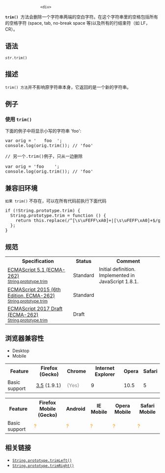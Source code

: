 
                
                  
                    <div>
<div>
<div><section class="Quick_links" id="Quick_Links"><!-- --></section></div>
</div>
</div>

<p><strong><code>trim() </code></strong>&#x65B9;&#x6CD5;&#x4F1A;&#x5220;&#x9664;&#x4E00;&#x4E2A;&#x5B57;&#x7B26;&#x4E32;&#x4E24;&#x7AEF;&#x7684;&#x7A7A;&#x767D;&#x5B57;&#x7B26;&#x3002;&#x5728;&#x8FD9;&#x4E2A;&#x5B57;&#x7B26;&#x4E32;&#x91CC;&#x7684;&#x7A7A;&#x683C;&#x5305;&#x62EC;&#x6240;&#x6709;&#x7684;&#x7A7A;&#x683C;&#x5B57;&#x7B26;&#xA0;(space, tab, no-break space &#x7B49;)&#x4EE5;&#x53CA;&#x6240;&#x6709;&#x7684;&#x884C;&#x7ED3;&#x675F;&#x7B26;&#xFF08;&#x5982; LF&#xFF0C;CR&#xFF09;&#x3002;</p>

<h2 id="&#x8BED;&#x6CD5;">&#x8BED;&#x6CD5;</h2>

<pre class="syntaxbox"><code><em>str</em>.trim()</code></pre>

<h2 name="Description" id="Description">&#x63CF;&#x8FF0;</h2>

<p><code>trim()&#xA0;&#x65B9;&#x6CD5;</code>&#x5E76;&#x4E0D;&#x5F71;&#x54CD;&#x539F;&#x5B57;&#x7B26;&#x4E32;&#x672C;&#x8EAB;&#xFF0C;&#x5B83;&#x8FD4;&#x56DE;&#x7684;&#x662F;&#x4E00;&#x4E2A;&#x65B0;&#x7684;&#x5B57;&#x7B26;&#x4E32;&#x3002;</p>

<h2 name="Examples" id="Examples">&#x4F8B;&#x5B50;</h2>

<h3 name="Example:_Using_toLowerCase" id="Example:_Using_toLowerCase">&#x4F7F;&#x7528;&#xA0;<code>trim()</code></h3>

<p>&#x4E0B;&#x9762;&#x7684;&#x4F8B;&#x5B50;&#x4E2D;&#x5C06;&#x663E;&#x793A;&#x5C0F;&#x5199;&#x7684;&#x5B57;&#x7B26;&#x4E32; &apos;foo&apos;:</p>

<pre class="brush: js">var orig = &apos;   foo  &apos;;
console.log(orig.trim()); // &apos;foo&apos;

// &#x53E6;&#x4E00;&#x4E2A;.trim()&#x4F8B;&#x5B50;&#xFF0C;&#x53EA;&#x4ECE;&#x4E00;&#x8FB9;&#x5220;&#x9664;

var orig = &apos;foo    &apos;;
console.log(orig.trim()); // &apos;foo&apos;
</pre>

<h2 id="&#x517C;&#x5BB9;&#x65E7;&#x73AF;&#x5883;">&#x517C;&#x5BB9;&#x65E7;&#x73AF;&#x5883;</h2>

<p><code>&#x5982;&#x679C; trim()</code> &#x4E0D;&#x5B58;&#x5728;&#xFF0C;&#x53EF;&#x4EE5;&#x5728;&#x6240;&#x6709;&#x4EE3;&#x7801;&#x524D;&#x6267;&#x884C;&#x4E0B;&#x9762;&#x4EE3;&#x7801;</p>

<pre class="brush: js">if (!String.prototype.trim) {
&#xA0; String.prototype.trim = function () {
&#xA0;   return this.replace(/^[\s\uFEFF\xA0]+|[\s\uFEFF\xA0]+$/g, &apos;&apos;);
  };
}
</pre>

<h2 id="&#x89C4;&#x8303;">&#x89C4;&#x8303;</h2>

<table class="standard-table">
 <tbody>
  <tr>
   <th scope="col">Specification</th>
   <th scope="col">Status</th>
   <th scope="col">Comment</th>
  </tr>
  <tr>
   <td><a lang="en" hreflang="en" href="http://www.ecma-international.org/ecma-262/5.1/#sec-15.5.4.20" class="external">ECMAScript 5.1 (ECMA-262)<br><small lang="zh-CN">String.prototype.trim</small></a></td>
   <td><span class="spec-Standard">Standard</span></td>
   <td>Initial definition. Implemented in JavaScript 1.8.1.</td>
  </tr>
  <tr>
   <td><a lang="en" hreflang="en" href="http://www.ecma-international.org/ecma-262/6.0/#sec-string.prototype.trim" class="external">ECMAScript 2015 (6th Edition, ECMA-262)<br><small lang="zh-CN">String.prototype.trim</small></a></td>
   <td><span class="spec-Standard">Standard</span></td>
   <td>&#xA0;</td>
  </tr>
  <tr>
   <td><a lang="en" hreflang="en" href="https://tc39.github.io/ecma262/#sec-string.prototype.trim" class="external">ECMAScript 2017 Draft (ECMA-262)<br><small lang="zh-CN">String.prototype.trim</small></a></td>
   <td><span class="spec-Draft">Draft</span></td>
   <td>&#xA0;</td>
  </tr>
 </tbody>
</table>

<h2 name="Browser_compatibility" id="Browser_compatibility">&#x6D4F;&#x89C8;&#x5668;&#x517C;&#x5BB9;&#x6027;</h2>

<div><div class="htab"> 
    <a name="AutoCompatibilityTable" id="AutoCompatibilityTable"></a> 
    <ul> 
        <li class="selected"><a>Desktop</a></li> 
        <li><a>Mobile</a></li> 
    </ul> 
</div></div>

<div id="compat-desktop">
<table class="compat-table">
 <tbody>
  <tr>
   <th>Feature</th>
   <th>Firefox (Gecko)</th>
   <th>Chrome</th>
   <th>Internet Explorer</th>
   <th>Opera</th>
   <th>Safari</th>
  </tr>
  <tr>
   <td>Basic support</td>
   <td><a title="Released on 2009-06-30." href="/en-US/Firefox/Releases/3.5">3.5</a> (1.9.1)</td>
   <td><span title="Please update this with the earliest version of support." style="color: #888;">(Yes)</span></td>
   <td>9</td>
   <td>10.5</td>
   <td>5</td>
  </tr>
 </tbody>
</table>
</div>

<div id="compat-mobile">
<table class="compat-table">
 <tbody>
  <tr>
   <th>Feature</th>
   <th>Firefox Mobile (Gecko)</th>
   <th>Android</th>
   <th>IE Mobile</th>
   <th>Opera Mobile</th>
   <th>Safari Mobile</th>
  </tr>
  <tr>
   <td>Basic support</td>
   <td><span title="Compatibility unknown; please update this." style="color: rgb(255, 153, 0);">?</span></td>
   <td><span title="Compatibility unknown; please update this." style="color: rgb(255, 153, 0);">?</span></td>
   <td><span title="Compatibility unknown; please update this." style="color: rgb(255, 153, 0);">?</span></td>
   <td><span title="Compatibility unknown; please update this." style="color: rgb(255, 153, 0);">?</span></td>
   <td><span title="Compatibility unknown; please update this." style="color: rgb(255, 153, 0);">?</span></td>
  </tr>
 </tbody>
</table>
</div>

<h2 name="See_also" id="See_also">&#x76F8;&#x5173;&#x94FE;&#x63A5;</h2>

<ul>
 <li><a title="&#x79FB;&#x9664;&#x5B57;&#x7B26;&#x4E32;&#x5DE6;&#x7AEF;&#x7684;&#x8FDE;&#x7EED;&#x7A7A;&#x767D;&#x7B26;." href="/zh-CN/docs/Web/JavaScript/Reference/Global_Objects/String/trimLeft"><code>String.prototype.trimLeft()</code></a> <span title="This API has not been standardized."><i class="icon-warning-sign"> </i></span></li>
 <li><a title="&#x79FB;&#x9664;&#x5B57;&#x7B26;&#x4E32;&#x53F3;&#x7AEF;&#x7684;&#x8FDE;&#x7EED;&#x7A7A;&#x767D;&#x7B26;." href="/zh-CN/docs/Web/JavaScript/Reference/Global_Objects/String/trimRight"><code>String.prototype.trimRight()</code></a> <span title="This API has not been standardized."><i class="icon-warning-sign"> </i></span></li>
</ul>
                  
                
              